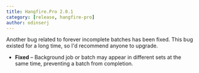 ```yaml
---
title: Hangfire.Pro 2.0.1
category: [release, hangfire-pro]
author: odinserj
---
```


Another bug related to forever incomplete batches has been fixed. This bug existed for a long time, so I'd recommend anyone to upgrade.

* **Fixed** – Background job or batch may appear in different sets at the same time, preventing a batch from completion.
